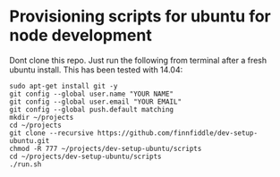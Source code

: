 # Provisioning scripts for ubuntu for node development

Dont clone this repo. Just run the following from terminal after a fresh ubuntu install. This has been tested with 14.04:

```
sudo apt-get install git -y
git config --global user.name "YOUR NAME"
git config --global user.email "YOUR EMAIL"
git config --global push.default matching
mkdir ~/projects
cd ~/projects
git clone --recursive https://github.com/finnfiddle/dev-setup-ubuntu.git
chmod -R 777 ~/projects/dev-setup-ubuntu/scripts
cd ~/projects/dev-setup-ubuntu/scripts
./run.sh
```
